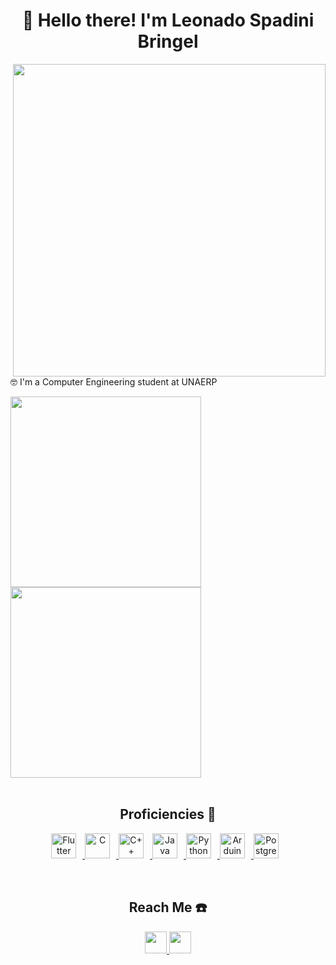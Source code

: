 <h1 align="center">👋 Hello there! I'm Leonado Spadini Bringel</h1>

<div class="right_side_block" align="right">
  <img src="https://user-images.githubusercontent.com/74038190/225813708-98b745f2-7d22-48cf-9150-083f1b00d6c9.gif" width="500px" max-width="500px" align="right">
</div>

<div class="left_side_block" align="left">
  <p>🤓 I'm a Computer Engineering student at UNAERP</p>

  <img width="305px" max-width="300px" src="https://github-readme-stats.vercel.app/api?username=LeonardoBringel&hide_rank=true&hide=issues,contribs&count_private=true&show_icons=true&theme=dark&hide_title=true"/>
  <img width="305px" max-width="300px" src="https://github-readme-stats.vercel.app/api/top-langs/?username=LeonardoBringel&langs_count=4&layout=compact&theme=dark&hide_title=true"/>
</div>

</br>
<h2 align="center">Proficiencies 🚀</h2>

<div class="proficiencies_block" align="center">
  <a href="#">
    <img title="Flutter" height="40px" style="padding-right:10px" src="https://cdn.jsdelivr.net/gh/devicons/devicon/icons/flutter/flutter-original.svg"/>
    <img title="C" height="40px" style="padding-right:10px" src="https://cdn.jsdelivr.net/gh/devicons/devicon/icons/c/c-original.svg">
    <img title="C++" height="40px" style="padding-right:10px" src="https://cdn.jsdelivr.net/gh/devicons/devicon/icons/cplusplus/cplusplus-original.svg">
    <img title="Java" height="40px" style="padding-right:10px" src="https://cdn.jsdelivr.net/gh/devicons/devicon/icons/java/java-original.svg">
    <img title="Python" height="40px" style="padding-right:10px" src="https://cdn.jsdelivr.net/gh/devicons/devicon/icons/python/python-original.svg">
    <img title="Arduino" height="40px" style="padding-right:10px" src="https://cdn.jsdelivr.net/gh/devicons/devicon/icons/arduino/arduino-original.svg">
    <img title="Postgresql" height="40px" style="padding-right:10px" src="https://cdn.jsdelivr.net/gh/devicons/devicon/icons/postgresql/postgresql-original.svg">
  </a>
</div>

</br>
<img src="https://user-images.githubusercontent.com/74038190/212284100-561aa473-3905-4a80-b561-0d28506553ee.gif" width="100%", height=15px>

<h2 align="center">Reach Me ☎️</h2>
<div class="reach_me_block" align="center">
  <a href="mailto:leo.sbringel@gmail.com">
    <img src="https://img.shields.io/badge/Gmail-D14836?style=for-the-badge&logo=gmail&logoColor=white" height="35px">
  </a>
  <a href="https://www.linkedin.com/in/leonardo-bringel-33a710283/">
    <img src="https://img.shields.io/badge/-LinkedIn-%230077B5?style=for-the-badge&logo=linkedin&logoColor=white" height="35px">
  </a>
</div>
